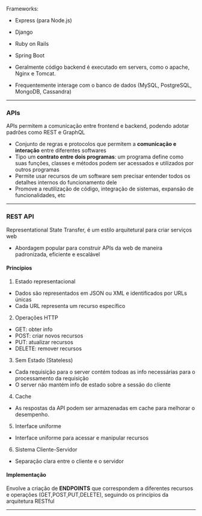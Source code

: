 Frameworks:
- Express (para Node.js)
- Django 
- Ruby on Rails
- Spring Boot

- Geralmente código backend é executado em servers, como o apache, Nginx e Tomcat.
- Frequentemente interage com o banco de dados (MySQL, PostgreSQL, MongoDB, Cassandra)
___
### APIs
APIs permitem a comunicação entre frontend e backend, podendo adotar padrões como REST e GraphQL
- Conjunto de regras e protocolos que permitem a **comunicação e interação** entre diferentes softwares
- Tipo um **contrato entre dois programas**: um programa define como suas funções, classes e métodos podem ser acessados e utilizados por outros programas
- Permite usar recursos de um software sem precisar entender todos os detalhes internos do funcionamento dele
- Promove a reutilização de código, integração de sistemas, expansão de funcionalidades, etc
___
### REST API
Representational State Transfer, é um estilo arquitetural para criar serviços web
- Abordagem popular para construir APIs da web de maneira padronizada, eficiente e escalável
#### Princípios
1. Estado representacional
- Dados são representados em JSON ou XML e identificados por URLs únicas
- Cada URL representa um recurso específico

2. Operações HTTP
- GET: obter info
- POST: criar novos recursos
- PUT: atualizar recursos
- DELETE: remover recursos

3. Sem Estado (Stateless)
- Cada requisição para o server contém todoas as info necessárias para o processamento da requisição
- O server não mantém info de estado sobre a sessão do cliente

4. Cache
- As respostas da API podem ser armazenadas em cache para melhorar o desempenho.

5. Interface uniforme
- Interface uniforme para acessar e manipular recursos

6. Sistema Cliente-Servidor
- Separação clara entre o cliente e o servidor

#### Implementação
Envolve a criação de **ENDPOINTS** que correspondem a diferentes recursos e operações (GET,POST,PUT,DELETE), seguindo os princípios da arquitetura RESTful

___